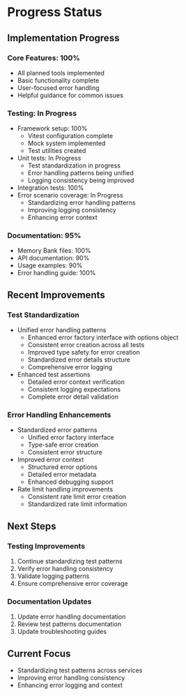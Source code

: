 # Progress Status

## Implementation Progress

### Core Features: 100%
- All planned tools implemented
- Basic functionality complete
- User-focused error handling
- Helpful guidance for common issues

### Testing: In Progress
- Framework setup: 100%
  * Vitest configuration complete
  * Mock system implemented
  * Test utilities created
- Unit tests: In Progress
  * Test standardization in progress
  * Error handling patterns being unified
  * Logging consistency being improved
- Integration tests: 100%
- Error scenario coverage: In Progress
  * Standardizing error handling patterns
  * Improving logging consistency
  * Enhancing error context

### Documentation: 95%
- Memory Bank files: 100%
- API documentation: 90%
- Usage examples: 90%
- Error handling guide: 100%

## Recent Improvements

### Test Standardization
- Unified error handling patterns
  * Enhanced error factory interface with options object
  * Consistent error creation across all tests
  * Improved type safety for error creation
  * Standardized error details structure
  * Comprehensive error logging
- Enhanced test assertions
  * Detailed error context verification
  * Consistent logging expectations
  * Complete error detail validation

### Error Handling Enhancements
- Standardized error patterns
  * Unified error factory interface
  * Type-safe error creation
  * Consistent error structure
- Improved error context
  * Structured error options
  * Detailed error metadata
  * Enhanced debugging support
- Rate limit handling improvements
  * Consistent rate limit error creation
  * Standardized rate limit information

## Next Steps

### Testing Improvements
1. Continue standardizing test patterns
2. Verify error handling consistency
3. Validate logging patterns
4. Ensure comprehensive error coverage

### Documentation Updates
1. Update error handling documentation
2. Review test patterns documentation
3. Update troubleshooting guides

## Current Focus
- Standardizing test patterns across services
- Improving error handling consistency
- Enhancing error logging and context
